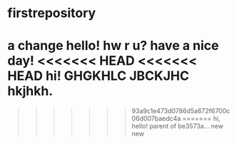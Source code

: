 # firstrepository
a change 
hello!
hw r u?
have a nice day!
<<<<<<< HEAD
<<<<<<< HEAD
hi!
GHGKHLC
JBCKJHC
 hkjhkh.
=======
>>>>>>> 93a9c1e473d0786d5a672f6700c06d007baedc4a
=======
hi, hello!
>>>>>>> parent of be3573a... new new
